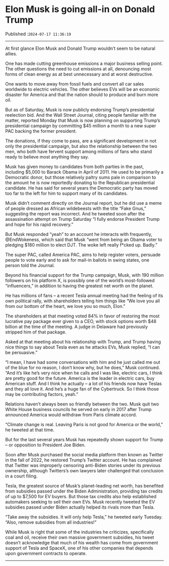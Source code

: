 # Elon Musk is going all-in on Donald Trump

Published :`2024-07-17 11:36:19`

---

At first glance Elon Musk and Donald Trump wouldn’t seem to be natural allies.

One has made cutting greenhouse emissions a major business selling point. The other questions the need to cut emissions at all, denouncing most forms of clean energy as at best unnecessary and at worst destructive.

One wants to move away from fossil fuels and convert all car sales worldwide to electric vehicles. The other believes EVs will be an economic disaster for America and that the nation should to produce and burn more oil.

But as of Saturday, Musk is now publicly endorsing Trump’s presidential reelection bid. And the Wall Street Journal, citing people familiar with the matter, reported Monday that Musk is now planning on supporting Trump’s presidential campaign by committing $45 million a month to a new super PAC backing the former president.

The donations, if they come to pass, are a significant development in not only the presidential campaign, but also the relationship between the two men, who both have fervent support among millions of fans who stand ready to believe most anything they say.

Musk has given money to candidates from both parties in the past, including $5,000 to Barack Obama in April of 2011. He used to be primarily a Democratic donor, but those relatively paltry sums pale in comparison to the amount he is now reportedly donating to the Republican presidential candidate. He has said for several years the Democratic party has moved too far to the left for him to support many of its candidates.

Musk didn’t comment directly on the Journal report, but he did use a meme of people dressed as African wildebeests with the title “Fake Gnus,” suggesting the report was incorrect. And he tweeted soon after the assassination attempt on Trump Saturday “I fully endorse President Trump and hope for his rapid recovery.”

But Musk responded “yeah” to an account he interacts with frequently, @EndWokeness, which said that Musk “went from being an Obama voter to pledging $180 million to elect DJT. The woke left really f*cked up. Badly.”

The super PAC, called America PAC, aims to help register voters, persuade people to vote early and to ask for mail-in ballots in swing states, one person told the Journal.

Beyond his financial support for the Trump campaign, Musk, with 190 million followers on his platform X, is possibly one of the world’s most-followed “influencers,” in addition to having the greatest net worth on the planet.

He has millions of fans – a recent Tesla annual meeting had the feeling of its own political rally, with shareholders telling him things like “We love you all from our bottom of the heart, we love you so much, Elon.”

The shareholders at that meeting voted 84% in favor of restoring the most lucrative pay package ever given to a CEO, with stock options worth $48 billion at the time of the meeting. A judge in Delaware had previously stripped him of that package.

Asked at that meeting about his relationship with Trump, and Trump having nice things to say about Tesla even as he attacks EVs, Musk replied, “I can be persuasive.”

“I mean, I have had some conversations with him and he just called me out of the blue for no reason, I don’t know why, but he does,” Musk continued. “And it’s like he’s very nice when he calls and I was like, electric cars, I think are pretty good for the future. America is the leader in electric cars, buy American stuff. And I think he actually – a lot of his friends now have Teslas and they all love it. And he’s a huge fan of the Cybertruck. So I think those may be contributing factors, yeah.”

Relations haven’t always been so friendly between the two. Musk quit two White House business councils he served on early in 2017 after Trump announced America would withdraw from Paris climate accord.

“Climate change is real. Leaving Paris is not good for America or the world,” he tweeted at that time.

But for the last several years Musk has repeatedly shown support for Trump – or opposition to President Joe Biden.

Soon after Musk purchased the social media platform then known as Twitter in the fall of 2022, he restored Trump’s Twitter account. He has complained that Twitter was improperly censoring anti-Biden stories under its previous ownership, although Twitters’s own lawyers later challenged that conclusion in a court filing.

Tesla, the greatest source of Musk’s planet-leading net worth, has benefited from subsidies passed under the Biden Administration, providing tax credits of up to $7,500 for EV buyers. But those tax credits also help established automakers seeking to sell their own EVs. Musk recently tweeted the EV subsidies passed under Biden actually helped its rivals more than Tesla.

“Take away the subsidies. It will only help Tesla,” he tweeted early Tuesday. “Also, remove subsidies from all industries!”

While Musk is right that some of the industries he criticizes, specifically coal and oil, receive their own massive government subsidies, his tweet doesn’t acknowledge that much of his wealth has come from government support of Tesla and SpaceX, one of his other companies that depends upon government contracts to operate.

---

